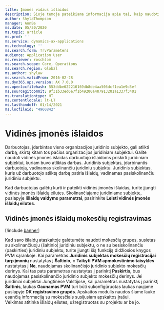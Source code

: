 ```yaml
---
title: Įmonės vidaus išlaidos
description: Šioje temoje pateikiama informacija apie tai, kaip naudoti vidinės įmonės išlaidas darbuotojo išlaidoms priskirti juridiniam subjektui, kuriam buvo atliktas darbas.
author: ShylaThompson
manager: AnnBe
ms.date: 05/20/2020
ms.topic: article
ms.prod: ''
ms.service: dynamics-ax-applications
ms.technology: ''
ms.search.form: TrvParameters
audience: Application User
ms.reviewer: roschlom
ms.search.scope: Core, Operations
ms.search.region: Global
ms.author: shylaw
ms.search.validFrom: 2016-02-28
ms.dyn365.ops.version: AX 7.0.0
ms.openlocfilehash: 553ddbe622210169db8de4aa506dcf1ea1e9d5ef
ms.sourcegitcommit: 9f31b33ed6e7f1b49200a407913201a1337f3401
ms.translationtype: HT
ms.contentlocale: lt-LT
ms.lasthandoff: 01/14/2021
ms.locfileid: "4960842"
---
```

# <a name="intercompany-expenses"></a>Vidinės įmonės išlaidos

Darbuotojas, įdarbintas vieno organizacijos juridinio subjekto, gali atlikti darbą, skirtą kitam tos pačios organizacijos juridiniam subjektui. Galite naudoti vidinės įmonės išlaidas darbuotojo išlaidoms priskirti juridiniam subjektui, kuriam buvo atliktas darbas. Juridinis subjektas, įdarbinantis darbuotoją, vadinamas skolinančiu juridiniu subjektu. Juridinis subjektas, kuris už darbuotojo atliktą darbą patiria išlaidų, vadinamas pasiskolinančiu juridiniu subjektu. 

Kad darbuotojas galėtų kurti ir pateikti vidinės įmonės išlaidas, turite įjungti vidinės įmonės išlaidų eilutes. Skolinančiajame juridiniame subjekte, puslapyje **Išlaidų valdymo parametrai**, pasirinkite **Leisti vidinės įmonės išlaidų eilutes**. 

## <a name="tax-posting-for-intercompany-expenses"></a>Vidinės įmonės išlaidų mokesčių registravimas

[!include [banner](../includes/banner.md)]

Kad savo išlaidų ataskaitoje galėtumėte naudoti mokesčių grupes, susietas su skolinančiuoju (šaltinio) juridiniu subjektu, o ne su besiskolinančiu (paskirties) juridiniu subjektu, turite įjungti šią funkciją didžiosios knygos PVM sąrankoje. Kai parametras **Juridinis subjektas mokesčių registracijai tarp įmonių** nustatytas į **Šaltinio**, o **Taikyti PVM apmokestinimo taisykles** nustatytas į **Ne**, naudojamas skolinančiojo juridinio subjekto mokesčių derinys. Kai tas pats parametras nustatytas į parinktį **Paskirtis**, bus naudojamas pasiskolinančio juridinio subjekto mokesčių derinys. Jei juridiniai subjektai Jungtinėse Valstijose, kai parametras nustatytas į parinktį **Šaltinis**, laukas **Gaunamas PVM** turi būti sukonfigūruotas laukas naujame puslapyje **DK registravimo grupės**. Apskaitos modulis naudos šiame lauke esančią informaciją su mokesčiais susijusiam apskaitos įrašui.   
Veikimas atitinka išlaidų eilutes, užregistruotas su projektu ar be jo.  
